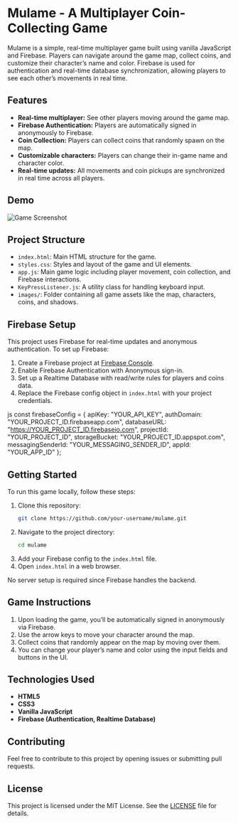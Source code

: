 
# Mulame - A Multiplayer Coin-Collecting Game

Mulame is a simple, real-time multiplayer game built using vanilla JavaScript and Firebase. Players can navigate around the game map, collect coins, and customize their character’s name and color. Firebase is used for authentication and real-time database synchronization, allowing players to see each other’s movements in real time.

## Features

- **Real-time multiplayer:** See other players moving around the game map.
- **Firebase Authentication:** Players are automatically signed in anonymously to Firebase.
- **Coin Collection:** Players can collect coins that randomly spawn on the map.
- **Customizable characters:** Players can change their in-game name and character color.
- **Real-time updates:** All movements and coin pickups are synchronized in real time across all players.

## Demo

![Game Screenshot](![screenshot](https://github.com/user-attachments/assets/de954246-29d9-4126-8b03-610caabd10b2))

## Project Structure

- `index.html`: Main HTML structure for the game.
- `styles.css`: Styles and layout of the game and UI elements.
- `app.js`: Main game logic including player movement, coin collection, and Firebase interactions.
- `KeyPressListener.js`: A utility class for handling keyboard input.
- `images/`: Folder containing all game assets like the map, characters, coins, and shadows.

## Firebase Setup

This project uses Firebase for real-time updates and anonymous authentication. To set up Firebase:

1. Create a Firebase project at [Firebase Console](https://console.firebase.google.com/).
2. Enable Firebase Authentication with Anonymous sign-in.
3. Set up a Realtime Database with read/write rules for players and coins data.
4. Replace the Firebase config object in `index.html` with your project credentials.

js
const firebaseConfig = {
  apiKey: "YOUR_API_KEY",
  authDomain: "YOUR_PROJECT_ID.firebaseapp.com",
  databaseURL: "https://YOUR_PROJECT_ID.firebaseio.com",
  projectId: "YOUR_PROJECT_ID",
  storageBucket: "YOUR_PROJECT_ID.appspot.com",
  messagingSenderId: "YOUR_MESSAGING_SENDER_ID",
  appId: "YOUR_APP_ID"
};


## Getting Started

To run this game locally, follow these steps:

1. Clone this repository:
   ```bash
   git clone https://github.com/your-username/mulame.git
   ```
2. Navigate to the project directory:
   ```bash
   cd mulame
   ```
3. Add your Firebase config to the `index.html` file.
4. Open `index.html` in a web browser.

No server setup is required since Firebase handles the backend.

## Game Instructions

1. Upon loading the game, you’ll be automatically signed in anonymously via Firebase.
2. Use the arrow keys to move your character around the map.
3. Collect coins that randomly appear on the map by moving over them.
4. You can change your player’s name and color using the input fields and buttons in the UI.

## Technologies Used

- **HTML5**
- **CSS3**
- **Vanilla JavaScript**
- **Firebase (Authentication, Realtime Database)**

## Contributing

Feel free to contribute to this project by opening issues or submitting pull requests.

## License

This project is licensed under the MIT License. See the [LICENSE](LICENSE) file for details.
```
